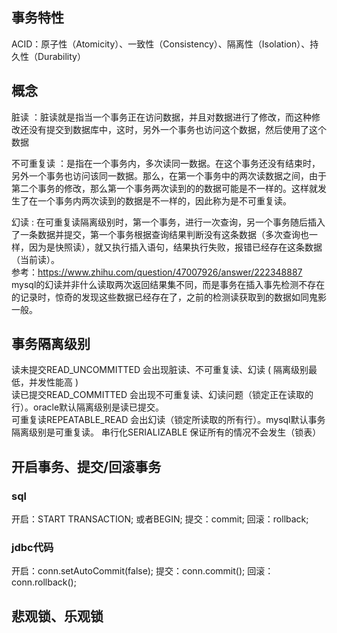 
## 事务特性
ACID：原子性（Atomicity）、一致性（Consistency）、隔离性（Isolation）、持久性（Durability）

## 概念
脏读 ：脏读就是指当一个事务正在访问数据，并且对数据进行了修改，而这种修改还没有提交到数据库中，这时，另外一个事务也访问这个数据，然后使用了这个数据

不可重复读 ：是指在一个事务内，多次读同一数据。在这个事务还没有结束时，另外一个事务也访问该同一数据。那么，在第一个事务中的两次读数据之间，由于第二个事务的修改，那么第一个事务两次读到的的数据可能是不一样的。这样就发生了在一个事务内两次读到的数据是不一样的，因此称为是不可重复读。

幻读 : 在可重复读隔离级别时，第一个事务，进行一次查询，另一个事务随后插入了一条数据并提交，第一个事务根据查询结果判断没有这条数据（多次查询也一样，因为是快照读），就又执行插入语句，结果执行失败，报错已经存在这条数据（当前读）。  
参考：<https://www.zhihu.com/question/47007926/answer/222348887>  
mysql的幻读并非什么读取两次返回结果集不同，而是事务在插入事先检测不存在的记录时，惊奇的发现这些数据已经存在了，之前的检测读获取到的数据如同鬼影一般。

 ## 事务隔离级别
读未提交READ_UNCOMMITTED 会出现脏读、不可重复读、幻读 ( 隔离级别最低，并发性能高 )  
读已提交READ_COMMITTED  会出现不可重复读、幻读问题（锁定正在读取的行）。oracle默认隔离级别是读已提交。  
可重复读REPEATABLE_READ 会出幻读（锁定所读取的所有行）。mysql默认事务隔离级别是可重复读。
串行化SERIALIZABLE 保证所有的情况不会发生（锁表）  

## 开启事务、提交/回滚事务
### sql
开启：START TRANSACTION; 或者BEGIN;
提交：commit;
回滚：rollback;
### jdbc代码
开启：conn.setAutoCommit(false);
提交：conn.commit();
回滚：conn.rollback();



## 悲观锁、乐观锁

